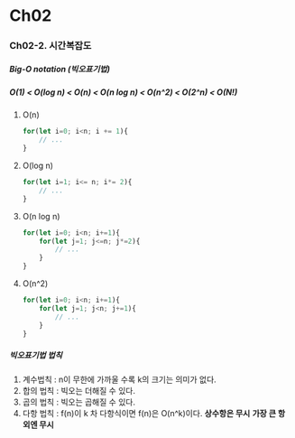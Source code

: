 # Ch02
### Ch02-2. 시간복잡도
##### Big-O notation (빅오표기법)
##### O(1) < O(log n) < O(n) < O(n log n) < O(n^2) < O(2^n) < O(N!)
1. O(n)
    ```javascript
    for(let i=0; i<n; i += 1){
        // ...
    }
    ```
2. O(log n)
    ```javascript
    for(let i=1; i<= n; i*= 2){
        // ...
    }
    ```
3. O(n log n)
    ```javascript
    for(let i=0; i<n; i+=1){
        for(let j=1; j<=n; j*=2){
            // ...
        }
    }
    ```
4. O(n^2)
    ```javascript
    for(let i=0; i<n; i+=1){
        for(let j=1; j<n; j+=1){
            // ...
        }
    }
    ```
##### 빅오표기법 법칙
1. 계수법칙 : n이 무한에 가까울 수록 k의 크기는 의미가 없다.
2. 합의 법칙 : 빅오는 더해질 수 있다.
3. 곱의 법칙 : 빅오는 곱해질 수 있다.
4. 다항 법칙 : f(n)이 k 차 다항식이면 f(n)은 O(n^k)이다.
    **상수항은 무시**
    **가장 큰 항 외엔 무시**